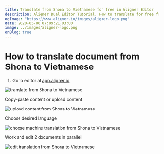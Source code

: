 ```yaml
---
title: Translate from Shona to Vietnamese for free in Aligner Editor
description: Aligner Dual Editor Tutorial. How to translate for free from Shona to Vietnamese. Aligner is multilingual document management platform. 
ogImage: "https://www.aligner.io/images/aligner-logo.png"
date: 2020-05-06T07:09:21+03:00
image: ../images/aligner-logo.png
onBlog: true
---
```


# How to translate document from Shona to Vietnamese

1. Go to editor at [app.aligner.io](https://app.aligner.io "Aligner App web page")

![translate from Shona to Vietnamese](../aligner-blank-editor.png "translate from Shona to Vietnamese")

Copy-paste content or upload content

![upload content from Shona to Vietnamese](../aligner-uploaded-document.png "upload content from Shona to Vietnamese")

Choose desired language

![choose machine translation from Shona to Vietnamese](../aligner-language-dropdown.png "choose machine translation from Shona to Vietnamese")

Work and edit 2 documents in parallel

![edit translation from Shona to Vietnamese](../aligner-double-sitded-editor.png "edit translation from Shona to Vietnamese")

